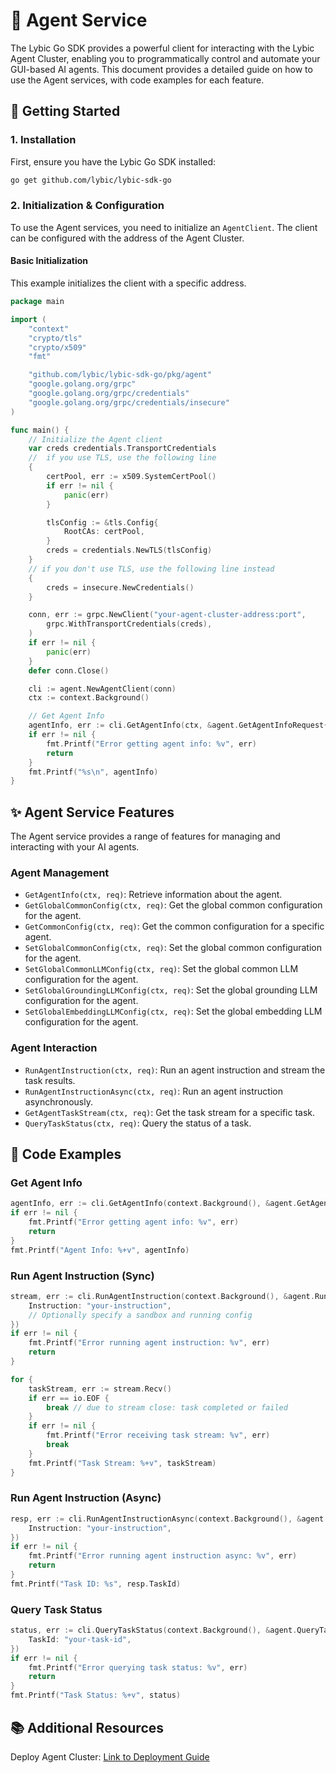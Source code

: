 # 🤖 Agent Service

The Lybic Go SDK provides a powerful client for interacting with the Lybic Agent Cluster, enabling you to programmatically control and automate your GUI-based AI agents. This document provides a detailed guide on how to use the Agent services, with code examples for each feature.

## 🚀 Getting Started

### 1. Installation

First, ensure you have the Lybic Go SDK installed:

```bash
go get github.com/lybic/lybic-sdk-go
```

### 2. Initialization & Configuration

To use the Agent services, you need to initialize an `AgentClient`. The client can be configured with the address of the Agent Cluster.

#### Basic Initialization

This example initializes the client with a specific address.

```go
package main

import (
	"context"
	"crypto/tls"
	"crypto/x509"
	"fmt"

	"github.com/lybic/lybic-sdk-go/pkg/agent"
	"google.golang.org/grpc"
	"google.golang.org/grpc/credentials"
	"google.golang.org/grpc/credentials/insecure"
)

func main() {
	// Initialize the Agent client
	var creds credentials.TransportCredentials
	//  if you use TLS, use the following line
	{
		certPool, err := x509.SystemCertPool()
		if err != nil {
			panic(err)
		}

		tlsConfig := &tls.Config{
			RootCAs: certPool,
		}
		creds = credentials.NewTLS(tlsConfig)
	} 
	// if you don't use TLS, use the following line instead
	{
		creds = insecure.NewCredentials()
	}

	conn, err := grpc.NewClient("your-agent-cluster-address:port",
		grpc.WithTransportCredentials(creds),
	)
	if err != nil {
		panic(err)
	}
	defer conn.Close()

	cli := agent.NewAgentClient(conn)
	ctx := context.Background()

	// Get Agent Info
	agentInfo, err := cli.GetAgentInfo(ctx, &agent.GetAgentInfoRequest{})
	if err != nil {
		fmt.Printf("Error getting agent info: %v", err)
		return
	}
	fmt.Printf("%s\n", agentInfo)
}
```

## ✨ Agent Service Features

The Agent service provides a range of features for managing and interacting with your AI agents.

### Agent Management
- `GetAgentInfo(ctx, req)`: Retrieve information about the agent.
- `GetGlobalCommonConfig(ctx, req)`: Get the global common configuration for the agent.
- `GetCommonConfig(ctx, req)`: Get the common configuration for a specific agent.
- `SetGlobalCommonConfig(ctx, req)`: Set the global common configuration for the agent.
- `SetGlobalCommonLLMConfig(ctx, req)`: Set the global common LLM configuration for the agent.
- `SetGlobalGroundingLLMConfig(ctx, req)`: Set the global grounding LLM configuration for the agent.
- `SetGlobalEmbeddingLLMConfig(ctx, req)`: Set the global embedding LLM configuration for the agent.

### Agent Interaction
- `RunAgentInstruction(ctx, req)`: Run an agent instruction and stream the task results.
- `RunAgentInstructionAsync(ctx, req)`: Run an agent instruction asynchronously.
- `GetAgentTaskStream(ctx, req)`: Get the task stream for a specific task.
- `QueryTaskStatus(ctx, req)`: Query the status of a task.

## 📝 Code Examples

### Get Agent Info

```go
agentInfo, err := cli.GetAgentInfo(context.Background(), &agent.GetAgentInfoRequest{})
if err != nil {
    fmt.Printf("Error getting agent info: %v", err)
    return
}
fmt.Printf("Agent Info: %+v", agentInfo)
```

### Run Agent Instruction (Sync)

```go
stream, err := cli.RunAgentInstruction(context.Background(), &agent.RunAgentInstructionRequest{
    Instruction: "your-instruction",
    // Optionally specify a sandbox and running config
})
if err != nil {
    fmt.Printf("Error running agent instruction: %v", err)
    return
}

for {
    taskStream, err := stream.Recv()
    if err == io.EOF {
        break // due to stream close: task completed or failed
    }
    if err != nil {
        fmt.Printf("Error receiving task stream: %v", err)
        break
    }
    fmt.Printf("Task Stream: %+v", taskStream)
}
```

### Run Agent Instruction (Async)

```go
resp, err := cli.RunAgentInstructionAsync(context.Background(), &agent.RunAgentInstructionRequest{
    Instruction: "your-instruction",
})
if err != nil {
    fmt.Printf("Error running agent instruction async: %v", err)
    return
}
fmt.Printf("Task ID: %s", resp.TaskId)
```

### Query Task Status

```go
status, err := cli.QueryTaskStatus(context.Background(), &agent.QueryTaskStatusRequest{
    TaskId: "your-task-id",
})
if err != nil {
    fmt.Printf("Error querying task status: %v", err)
    return
}
fmt.Printf("Task Status: %+v", status)
```


## 📚 Additional Resources

Deploy Agent Cluster: [Link to Deployment Guide](https://hub.docker.com/r/agenticlybic/guiagent/)